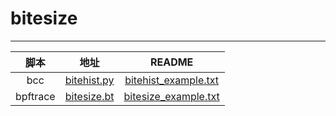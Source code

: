 # bitesize
-------

| 脚本 | 地址 | README |
|:----:|:----:|:------:|
| bcc | [bitehist.py](https://github.com/iovisor/bcc/blob//examples/tracing/bitehist.py) | [bitehist_example.txt](https://github.com/iovisor/bcc/blob/master/examples/tracing/bitehist_example.txt) |
| bpftrace | [bitesize.bt](https://github.com/iovisor/bpftrace/blob/master/tools/bitesize.bt) | [bitesize_example.txt](https://github.com/iovisor/bpftrace/blob/master/tools/bitesize_example.txt) |
